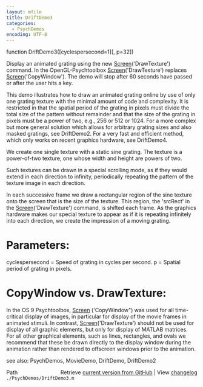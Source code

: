 ```yaml
---
layout: mfile
title: DriftDemo3
categories:
  - PsychDemos
encoding: UTF-8
---
```


function DriftDemo3([cyclespersecond=1][, p=32])

Display an animated grating using the new [Screen](/docs/Screen)('DrawTexture') command.
In the OpenGL-Psychtoolbox [Screen](/docs/Screen)('DrawTexture') replaces
[Screen](/docs/Screen)('CopyWindow'). The demo will stop after 60 seconds have
passed or after the user hits a key.

This demo illustrates how to draw an animated grating online by use of
only one grating texture with the minimal amount of code and complexity.
It is restricted in that the spatial period of the grating in pixels
must divide the total size of the pattern without remainder and that the
size of the grating in pixels must be a power of two, e.g., 256 or 512 or
1024\. For a more complex but more general solution which allows for
arbitrary grating sizes and also masked gratings, see DriftDemo2. For a
very fast and efficient method, which only works on recent graphics
hardware, see DriftDemo4.

We create one single texture with a static sine grating. The texture
is a power-of-two texture, one whose width and height are powers of two.

Such textures can be drawn in a special scrolling mode, as if they
would extend in each direction to infinity, periodically repeating
the pattern of the texture image in each direction.

In each successive frame we draw a rectangular region of the sine
texture onto the screen that is the size of the texture. This region,
the 'srcRect' in the [Screen](/docs/Screen)('DrawTexture') command, is shifted each
frame. As the graphics hardware makes our special texture to appear as if
it is repeating infinitely into each direction, we create the impression of
a moving grating.

# Parameters:

cyclespersecond = Speed of grating in cycles per second.
p = Spatial period of grating in pixels.

# CopyWindow vs. DrawTexture:

In the OS 9 Psychtoolbox, [Screen](/docs/Screen) ('CopyWindow") was used for all
time-critical display of images, in particular for display of the movie
frames in animated stimuli. In contrast, [Screen](/docs/Screen)('DrawTexture') should not
be used for display of all graphic elements,  but only for  display of
MATLAB matrices.  For all other graphical elements, such as lines,  rectangles,
and ovals we recommend that these be drawn directly to the  display
window during the animation rather than rendered to offscreen  windows
prior to the animation.

see also: PsychDemos, MovieDemo, DriftDemo, DriftDemo2


<div class="code_header" style="text-align:right;">
  <span style="float:left;">Path&nbsp;&nbsp;</span> <span class="counter">Retrieve <a href=
  "https://raw.github.com/Psychtoolbox-3/Psychtoolbox-3/beta/./PsychDemos/DriftDemo3.m">current version from GitHub</a> | View <a href=
  "https://github.com/Psychtoolbox-3/Psychtoolbox-3/commits/beta/./PsychDemos/DriftDemo3.m">changelog</a></span>
</div>
<div class="code">
  <code>./PsychDemos/DriftDemo3.m</code>
</div>
